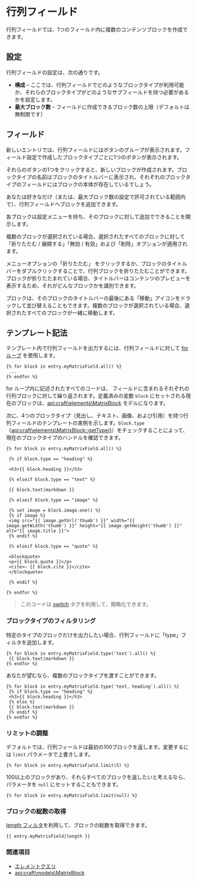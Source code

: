 # 行列フィールド

行列フィールドでは、1つのフィールド内に複数のコンテンツブロックを作成できます。

## 設定

行列フィールドの設定は、次の通りです。

* **構成** – ここでは、行列フィールドでどのようなブロックタイプが利用可能か、それらのブロックタイプがどのようなサブフィールドを持つ必要があるかを設定します。
* **最大ブロック数** – フィールドに作成できるブロック数の上限（デフォルトは無制限です）

## フィールド

新しいエントリでは、行列フィールドにはボタンのグループが表示されます。フィールド設定で作成したブロックタイプごとに1つのボタンが表示されます。

それらのボタンの1つをクリックすると、新しいブロックが作成されます。ブロックタイプの名前はブロックのタイトルバーに表示され、それぞれのブロックタイプのフィールドにはブロックの本体が存在しているでしょう。

あなたは好きなだけ（または、最大ブロック数の設定で許可されている範囲内で）、行列フィールドへブロックを追加できます。

各ブロックは設定メニューを持ち、そのブロックに対して追加でできることを開示します。

複数のブロックが選択されている場合、選択されたすべてのブロックに対して「折りたたむ / 展開する」「無効 / 有効」および「削除」オプションが適用されます。

メニューオプションの「折りたたむ」 をクリックするか、ブロックのタイトルバーをダブルクリックすることで、行列ブロックを折りたたむことができます。ブロックが折りたたまれている場合、タイトルバーはコンテンツのプレビューを表示するため、それがどんなブロックかを識別できます。

ブロックは、そのブロックのタイトルバーの最後にある「移動」アイコンをドラックして並び替えることもできます。複数のブロックが選択されている場合、選択されたすべてのブロックが一緒に移動します。

## テンプレート記法

テンプレート内で行列フィールドを出力するには、行列フィールドに対して [for ループ](https://twig.symfony.com/doc/tags/for.html) を使用します。

```twig
{% for block in entry.myMatrixField.all() %}
 ...
{% endfor %}
```

for ループ内に記述されたすべてのコードは、 フィールドに含まれるそれぞれの行列ブロックに対して繰り返されます。定義済みの変数 `block` にセットされる現在のブロックは、<api:craft\elements\MatrixBlock> モデルになります。

次に、4つのブロックタイプ（見出し、テキスト、画像、および引用）を持つ行列フィールドのテンプレートの実例を示します。`block.type` （<api:craft\elements\MatrixBlock::getType()>）をチェックすることによって、現在のブロックタイプのハンドルを確認できます。

```twig
{% for block in entry.myMatrixField.all() %}

 {% if block.type == "heading" %}

 <h3>{{ block.heading }}</h3>

 {% elseif block.type == "text" %}

 {{ block.text|markdown }}

 {% elseif block.type == "image" %}

 {% set image = block.image.one() %}
 {% if image %}
 <img src="{{ image.getUrl('thumb') }}" width="{{ image.getWidth('thumb') }}" height="{{ image.getHeight('thumb') }}" alt="{{ image.title }}">
 {% endif %}

 {% elseif block.type == "quote" %}

 <blockquote>
 <p>{{ block.quote }}</p>
 <cite>– {{ block.cite }}</cite>
 </blockquote>

 {% endif %}

{% endfor %}
```

> このコードは [switch](templating/tags/switch.md) タグを利用して、簡略化できます。

### ブロックタイプのフィルタリング

特定のタイプのブロックだけを出力したい場合、行列フィールドに「type」フィルタを追加します。

```twig
{% for block in entry.myMatrixField.type('text').all() %}
 {{ block.text|markdown }}
{% endfor %}
```

あなたが望むなら、複数のブロックタイプを渡すことができます。

```twig
{% for block in entry.myMatrixField.type('text, heading').all() %}
 {% if block.type == "heading" %}
 <h3>{{ block.heading }}</h3>
 {% else %}
 {{ block.text|markdown }}
 {% endif %}
{% endfor %}
```

### リミットの調整

デフォルトでは、行列フィールドは最初の100ブロックを返します。変更するには `limit` パラメータで上書きします。

```twig
{% for block in entry.myMatrixField.limit(5) %}
```

100以上のブロックがあり、それらすべてのブロックを返したいと考えるなら、パラメータを `null` にセットすることもできます。

```twig
{% for block in entry.myMatrixField.limit(null) %}
```

### ブロックの総数の取得

[length フィルタ](https://twig.symfony.com/doc/filters/length.html)を利用して、ブロックの総数を取得できます。

```twig
{{ entry.myMatrixField|length }}
```

### 関連項目

* [エレメントクエリ](element-queries.md)
* <api:craft\models\MatrixBlock>

